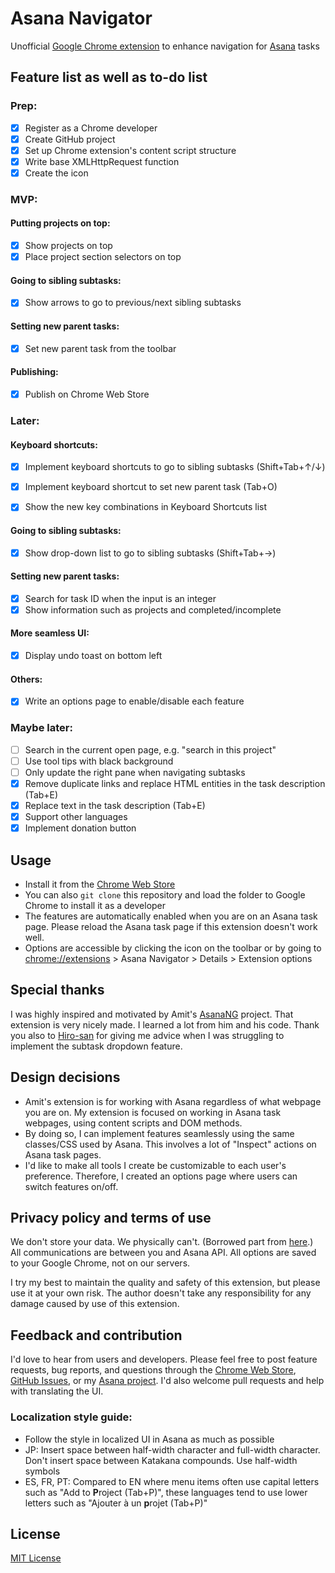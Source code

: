 # Asana Navigator

Unofficial [Google Chrome extension](https://chrome.google.com/webstore/detail/asana-navigator/ckfdnhplhmbingcopckooenamecdckne) to enhance navigation for [Asana](https://asana.com/) tasks

## Feature list as well as to-do list

### Prep:
- [x] Register as a Chrome developer
- [x] Create GitHub project
- [x] Set up Chrome extension's content script structure
- [x] Write base XMLHttpRequest function
- [x] Create the icon

### MVP:

#### Putting projects on top:
- [x] Show projects on top
- [x] Place project section selectors on top

#### Going to sibling subtasks:
- [x] Show arrows to go to previous/next sibling subtasks

#### Setting new parent tasks:
- [x] Set new parent task from the toolbar

#### Publishing:
- [x] Publish on Chrome Web Store

### Later:

#### Keyboard shortcuts:
- [x] Implement keyboard shortcuts to go to sibling subtasks (Shift+Tab+↑/↓)
- [x] Implement keyboard shortcut to set new parent task (Tab+O)
- [x] Show the new key combinations in Keyboard Shortcuts list


#### Going to sibling subtasks:
- [x] Show drop-down list to go to sibling subtasks (Shift+Tab+→)

#### Setting new parent tasks:
- [x] Search for task ID when the input is an integer
- [x] Show information such as projects and completed/incomplete

#### More seamless UI:
- [x] Display undo toast on bottom left

#### Others:
- [x] Write an options page to enable/disable each feature

### Maybe later:
- [ ] Search in the current open page, e.g. "search in this project"
- [ ] Use tool tips with black background
- [ ] Only update the right pane when navigating subtasks
- [x] Remove duplicate links and replace HTML entities in the task description (Tab+E)
- [x] Replace text in the task description (Tab+E)
- [x] Support other languages
- [x] Implement donation button

## Usage

- Install it from the [Chrome Web Store](https://chrome.google.com/webstore/detail/asana-navigator/ckfdnhplhmbingcopckooenamecdckne)
- You can also `git clone` this repository and load the folder to Google Chrome to install it as a developer
- The features are automatically enabled when you are on an Asana task page. Please reload the Asana task page if this extension doesn't work well.
- Options are accessible by clicking the icon on the toolbar or by going to [chrome://extensions](chrome://extensions) > Asana Navigator > Details > Extension options

## Special thanks

I was highly inspired and motivated by Amit's [AsanaNG](https://github.com/amitg87/asana-chrome-plugin) project. That extension is very nicely made. I learned a lot from him and his code.
Thank you also to [Hiro-san](https://github.com/hiroyamada/) for giving me advice when I was struggling to implement the subtask dropdown feature.

## Design decisions

- Amit's extension is for working with Asana regardless of what webpage you are on. My extension is focused on working in Asana task webpages, using content scripts and DOM methods.
- By doing so, I can implement features seamlessly using the same classes/CSS used by Asana. This involves a lot of "Inspect" actions on Asana task pages.
- I'd like to make all tools I create be customizable to each user's preference. Therefore, I created an options page where users can switch features on/off.

## Privacy policy and terms of use

We don't store your data. We physically can't. (Borrowed part from [here](https://github.com/amitg87/asana-chrome-plugin/wiki/Privacy-policy).) All communications are between you and Asana API. All options are saved to your Google Chrome, not on our servers.

I try my best to maintain the quality and safety of this extension, but please use it at your own risk. The author doesn't take any responsibility for any damage caused by use of this extension.

## Feedback and contribution

I'd love to hear from users and developers.
Please feel free to post feature requests, bug reports, and questions through the [Chrome Web Store](https://chrome.google.com/webstore/detail/asana-navigator/ckfdnhplhmbingcopckooenamecdckne), [GitHub Issues](https://github.com/ShunSakurai/asana-navigator/issues), or my [Asana project](https://app.asana.com/0/777908652160115/777908652160115). I'd also welcome pull requests and help with translating the UI.

### Localization style guide:
- Follow the style in localized UI in Asana as much as possible
- JP: Insert space between half-width character and full-width character. Don't insert space between Katakana compounds. Use half-width symbols
- ES, FR, PT: Compared to EN where menu items often use capital letters such as "Add to **P**roject (Tab+P)", these languages tend to use lower letters such as "Ajouter à un **p**rojet (Tab+P)"

## License

[MIT License](https://github.com/ShunSakurai/asana-navigator/blob/master/LICENSE)

